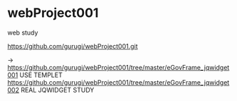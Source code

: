 # webProject001
web study



https://github.com/gurugi/webProject001.git

->
https://github.com/gurugi/webProject001/tree/master/eGovFrame_jqwidget001 USE TEMPLET
https://github.com/gurugi/webProject001/tree/master/eGovFrame_jqwidget002 REAL JQWIDGET STUDY

